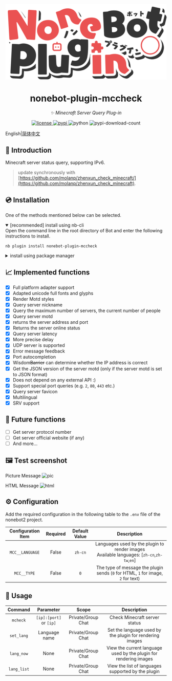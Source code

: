 <div align="center">
<a href="https://v2.nonebot.dev/store"><img src="https://github.com/KomoriDev/nonebot-plugin-kawaii-status/raw/master/docs/NoneBotPlugin.svg" alt="NoneBotPluginLogo"></a>
</div>

<div align="center">

# nonebot-plugin-mccheck

_✨ Minecraft Server Query Plug-in_

<a href="./LICENSE">
<img src="https://img.shields.io/github/license/molanp/nonebot_plugin_mccheck.svg" alt="license">
</a>
<a href="https://pypi.python.org/pypi/nonebot-plugin-mccheck">
<img src="https://img.shields.io/pypi/v/nonebot-plugin-mccheck.svg" alt="pypi">
</a>
<img src="https://img.shields.io/badge/python-3.9+-blue.svg" alt="python">
<img src="https://img.shields.io/pypi/dm/nonebot-plugin-mccheck" alt="pypi-download-count">
</div>

English|[简体中文](README.md)

## 📖 Introduction

Minecraft server status query, supporting IPv6.

> update synchronously with [https://github.com/molanp/zhenxun_check_minecraft/](https://github.com/molanp/zhenxun_check_minecraft).

## 💿 Installation

One of the methods mentioned below can be selected.

<details open>
<summary>[recommended] install using nb-cli</summary>
Open the command line in the root directory of Bot and enter the following instructions to install.

```shell
nb plugin install nonebot-plugin-mccheck
```

</details>

<details>
<summary> install using package manager </summary>
In the plug-in directory of the nonebot2 project, open the command line and enter the corresponding installation command according to the package manager you use.

```shell
pip install nonebot-plugin-mccheck
# or
pdm add nonebot-plugin-mccheck
# or
poetry add nonebot-plugin-mccheck
# or
conda install nonebot-plugin-mccheck
```

Open the `pyproject.toml` file in the root directory of the nonebot2 project, and write in the ` [tool.nonebot] ` section.
```toml
plugins = ["nonebot_plugin_mccheck"]
```
</details>

## 📈 Implemented functions

- [x] Full platform adapter support
- [x] Adapted unicode full fonts and glyphs
- [x] Render Motd styles
- [x] Query server nickname
- [x] Query the maximum number of servers, the current number of people
- [x] Query server motd
- [x] returns the server address and port
- [x] Returns the server online status
- [x] Query server latency
- [x] More precise delay
- [x] UDP server is supported
- [x] Error message feedback
- [x] Port autocompletion
- [x] Wisdom~~Barrier~~ can determine whether the IP address is correct
- [x] Get the JSON version of the server motd (only if the server motd is set to JSON format)
- [x] Does not depend on any external API :)
- [x] Support special port queries (e.g. `2`, `80`, `443` etc.)
- [x] Query server favicon
- [x] Multilingual
- [x] SRV support 

## 📑 Future functions

- [ ] Get server protocol number
- [ ] Get server official website (if any)
- [ ] And more...

## 🖼️ Test screenshot

Picture Message
![pic](https://github.com/user-attachments/assets/abcda34f-0783-4c1e-b5c1-de9228047a69)

HTML Message
![html](https://github.com/user-attachments/assets/18069f2a-4f7e-4994-837b-2b9e0cbf1f74)

## ⚙️ Configuration

Add the required configuration in the following table to the `.env` file of the nonebot2 project.

| Configuration Item | Required | Default Value | Description |
|:-----:|:----:|:----:|:----:|
| `MCC__LANGUAGE` | False | `zh-cn` | Languages used by the plugin to render images<br>Available languages: [`zh-cn`,`zh-tw`,`en`] |
| `MCC__TYPE` | False | `0` | The type of message the plugin sends (`0` for HTML, `1` for image, `2` for text) |


## 🎉 Usage
| Command | Parameter | Scope | Description |
|:-------:|:---------:|:-----:|:-----------:|
| `mcheck` | `[ip]:[port]` or `[ip]` | Private/Group Chat | Check Minecraft server status |
| `set_lang` | Language name | Private/Group Chat | Set the language used by the plugin for rendering images |
| `lang_now` | None | Private/Group Chat | View the current language used by the plugin for rendering images |
| `lang_list` | None | Private/Group Chat | View the list of languages supported by the plugin |
